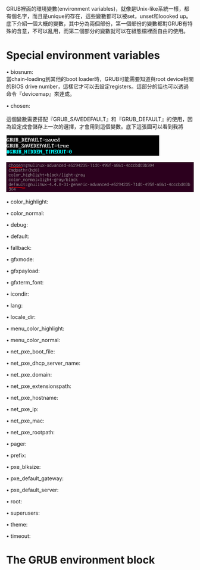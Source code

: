 GRUB裡面的環境變數(environment variables)，就像是Unix-like系統一樣，都有個名字，而且是unique的存在，這些變數都可以被set，unset和loooked up。底下介紹一個大概的變數，其中分為兩個部份，第一個部份的變數都對GRUB有特殊的含意，不可以亂用，而第二個部分的變數就可以在組態檔裡面自由的使用。

# Special environment variables

• biosnum: <br>	
  	當chain-loading到其他的boot loader時，GRUB可能需要知道與root device相關的BIOS drive number，這樣它才可以去設定registers。這部分的話也可以透過命令『devicemap』來達成。

• chosen: <br>	
  	這個變數需要搭配『GRUB_SAVEDEFAULT』和『GRUB_DEFAULT』的使用，因為設定成會儲存上一次的選擇，才會用到這個變數。底下這張圖可以看到我將
  
  ![](Imgs/env/env002.PNG)


  ![](Imgs/env/env001.PNG)
  
• color_highlight:	  	

• color_normal:	  	

• debug:	  	

• default:	  	

• fallback:	  	

• gfxmode:	  	

• gfxpayload:	  	

• gfxterm_font:	  	

• icondir:	  	

• lang:	  	

• locale_dir:	  	

• menu_color_highlight:	  	

• menu_color_normal:	  	

• net_pxe_boot_file:	  	

• net_pxe_dhcp_server_name:	  	

• net_pxe_domain:	  	

• net_pxe_extensionspath:	  	

• net_pxe_hostname:	  	

• net_pxe_ip:	  	

• net_pxe_mac:	  	

• net_pxe_rootpath:	  	

• pager:	  	

• prefix:	  	

• pxe_blksize:	  	

• pxe_default_gateway:	  	

• pxe_default_server:	  	

• root:	  	

• superusers:	  	

• theme:	  	

• timeout:	  	



# The GRUB environment block